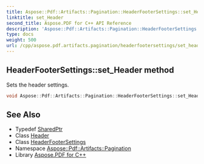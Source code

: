 ```yaml
---
title: Aspose::Pdf::Artifacts::Pagination::HeaderFooterSettings::set_Header method
linktitle: set_Header
second_title: Aspose.PDF for C++ API Reference
description: 'Aspose::Pdf::Artifacts::Pagination::HeaderFooterSettings::set_Header method. Sets the header settings in C++.'
type: docs
weight: 500
url: /cpp/aspose.pdf.artifacts.pagination/headerfootersettings/set_header/
---
```

## HeaderFooterSettings::set_Header method


Sets the header settings.

```cpp
void Aspose::Pdf::Artifacts::Pagination::HeaderFooterSettings::set_Header(System::SharedPtr<Aspose::Pdf::Artifacts::Pagination::Header> value)
```

## See Also

* Typedef [SharedPtr](../../../system/sharedptr/)
* Class [Header](../../header/)
* Class [HeaderFooterSettings](../)
* Namespace [Aspose::Pdf::Artifacts::Pagination](../../)
* Library [Aspose.PDF for C++](../../../)
